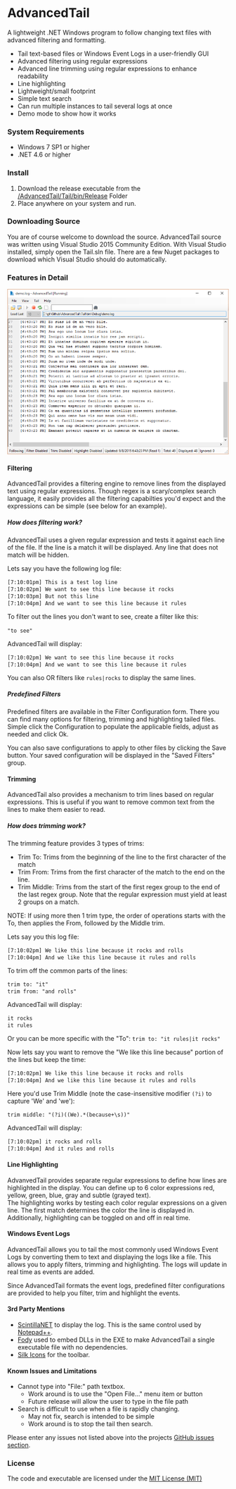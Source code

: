 # AdvancedTail
A lightweight .NET Windows program to follow changing text files with advanced filtering and formatting.

* Tail text-based files or Windows Event Logs in a user-friendly GUI
* Advanced filtering using regular expressions
* Advanced line trimming using regular expressions to enhance readability
* Line highlighting
* Lightweight/small footprint
* Simple text search
* Can run multiple instances to tail several logs at once
* Demo mode to show how it works

### System Requirements
* Windows 7 SP1 or higher
* .NET 4.6 or higher

### Install
1. Download the release executable from the [/AdvancedTail/Tail/bin/Release](https://github.com/gsirhc/AdvancedTail/raw/master/Tail/bin/Release/Tail.exe) Folder
2. Place anywhere on your system and run.

### Downloading Source
You are of course welcome to download the source.  AdvancedTail source was written using 
Visual Studio 2015 Community Edition.  With Visual Studio installed, simply open the Tail.sln file.
There are a few Nuget packages to download which Visual Studio should do automatically.

### Features in Detail

![Main Form](https://raw.githubusercontent.com/gsirhc/AdvancedTail/master/screenshots/main4.png)

#### Filtering
AdvancedTail provides a filtering engine to remove lines from the displayed text using regular expressions.
Though regex is a scary/complex search language, it easily provides all the filtering capabilties
you'd expect and the expressions can be simple (see below for an example).


##### How does filtering work?
AdvancedTail uses a given regular expression and tests it against each line of the file.  If the line is a match
it will be displayed.  Any line that does not match will be hidden.

Lets say you have the following log file:

```
[7:10:01pm] This is a test log line
[7:10:02pm] We want to see this line because it rocks
[7:10:03pm] But not this line
[7:10:04pm] And we want to see this line because it rules
```

To filter out the lines you don't want to see, create a filter like this:

``` "to see" ```

AdvancedTail will display:

```
[7:10:02pm] We want to see this line because it rocks
[7:10:04pm] And we want to see this line because it rules
```

You can also OR filters like ```rules|rocks``` to display the same lines.

##### Predefined Filters
Predefined filters are available in the Filter Configuration form.  There you can find many options
for filtering, trimming and highlighting tailed files.  Simple click the Configuration to populate
the applicable fields, adjust as needed and click Ok.

You can also save configurations to apply to other files by clicking the Save button.  Your saved
configuration will be displayed in the "Saved Filters" group.

#### Trimming
AdvancedTail also provides a mechanism to trim lines based on regular expressions.  This is useful
if you want to remove common text from the lines to make them easier to read.

##### How does trimming work?

The trimming feature provides 3 types of trims:
* Trim To: Trims from the beginning of the line to the first character of the match
* Trim From: Trims from the first character of the match to the end on the line.
* Trim Middle: Trims from the start of the first regex group to the end of the last regex group.  Note that the regular expression must yield at least 2 groups on a match.  

NOTE: If using more then 1 trim type, the order of operations starts with the To, then applies the From, followed by the Middle trim.

Lets say you this log file:

```
[7:10:02pm] We like this line because it rocks and rolls
[7:10:04pm] And we like this line because it rules and rolls
```

To trim off the common parts of the lines:

``` 
trim to: "it"
trim from: "and rolls"
```

AdvancedTail will display:

```
it rocks
it rules
```

Or you can be more specific with the "To":  ```trim to: "it rules|it rocks"```

Now lets say you want to remove the "We like this line because" portion of the lines but keep the time:

```
[7:10:02pm] We like this line because it rocks and rolls
[7:10:04pm] And we like this line because it rules and rolls
```

Here you'd use Trim Middle (note the case-insensitive modifier ```(?i)``` to capture 'We' and 'we'):

``` 
trim middle: "(?i)((We).*(because+\s))"
```

AdvancedTail will display:

```
[7:10:02pm] it rocks and rolls
[7:10:04pm] And it rules and rolls
```

#### Line Highlighting
AdvanvedTail provides separate regular expressions to define how lines are
highlighted in the display.  You can define up to 6 color expressions red, yellow, green, blue, gray and subtle (grayed text).  
The highlighting works by testing each color regular expressions on a given line.  The first match determines the color the line is displayed in.
Additionally, highlighting can be toggled on and off in real time.

#### Windows Event Logs
AdvancedTail allows you to tail the most commonly used Windows Event Logs by converting them to
text and displaying the logs like a file.  This allows you to apply filters, trimming and
highlighting.  The logs will update in real time as events are added.

Since AdvancedTail formats the event logs, predefined filter configurations are provided to
help you filter, trim and highlight the events.

#### 3rd Party Mentions
* [ScintillaNET](https://github.com/jacobslusser/ScintillaNET) to display the log.  This is the same control used by [Notepad++](https://notepad-plus-plus.org/).
* [Fody](https://github.com/Fody/Fody) used to embed DLLs in the EXE to make AdvancedTail a single executable file with no dependencies.
* [Silk Icons](http://www.famfamfam.com/) for the toolbar.

#### Known Issues and Limitations
* Cannot type into "File:" path textbox.
   * Work around is to use the "Open File..." menu item or button
   * Future release will allow the user to type in the file path
* Search is difficult to use when a file is rapidly changing.
   * May not fix, search is intended to be simple
   * Work around is to stop the tail then search.

Please enter any issues not listed above into the projects [GitHub issues section](https://github.com/gsirhc/AdvancedTail/issues).

### License
The code and executable are licensed under the [MIT License (MIT)](https://github.com/gsirhc/AdvancedTail/blob/master/LICENSE.txt)

